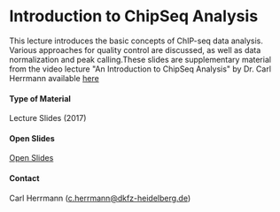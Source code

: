 # Introduction to ChipSeq Analysis
This lecture introduces the basic concepts of ChIP-seq data analysis. Various approaches for quality control are discussed, as well as data normalization and peak calling.These slides are supplementary material from the video lecture "An Introduction to ChipSeq Analysis" by Dr. Carl Herrmann available [here](online-material/105-an-introduction-to-chip-seq-analysis)
#### Type of Material
Lecture Slides (2017)
#### Open Slides
[Open Slides](images/Online_Training/Herrmann_ChipSeq_2017.pdf)
#### Contact
Carl Herrmann ([c.herrmann@dkfz-heidelberg.de](mailto:c.herrmann@dkfz-heidelberg.de))
